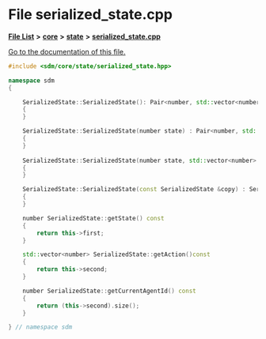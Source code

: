 
# File serialized\_state.cpp

[**File List**](files.md) **>** [**core**](dir_92216a09053680f71034e5e26026ee62.md) **>** [**state**](dir_d0d8dc666ec4ca9b544d63f25347f269.md) **>** [**serialized\_state.cpp**](serialized__state_8cpp.md)

[Go to the documentation of this file.](serialized__state_8cpp.md) 


````cpp
#include <sdm/core/state/serialized_state.hpp>

namespace sdm
{

    SerializedState::SerializedState(): Pair<number, std::vector<number>>(0, {})
    {
    }

    SerializedState::SerializedState(number state) : Pair<number, std::vector<number>>(state, {})
    {
    }
    
    SerializedState::SerializedState(number state, std::vector<number> actions) : Pair<number, std::vector<number>>(state, actions)
    {
    }

    SerializedState::SerializedState(const SerializedState &copy) : SerializedState(copy.first, copy.second)
    {
    }

    number SerializedState::getState() const 
    {
        return this->first;
    }

    std::vector<number> SerializedState::getAction()const 
    {
        return this->second;
    }

    number SerializedState::getCurrentAgentId() const
    {
        return (this->second).size();
    }

} // namespace sdm
````


